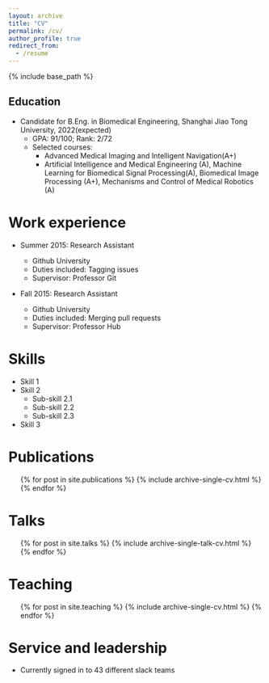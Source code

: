 ```yaml
---
layout: archive
title: "CV"
permalink: /cv/
author_profile: true
redirect_from:
  - /resume
---
```


{% include base_path %}

## Education
* Candidate for B.Eng. in Biomedical Engineering, Shanghai Jiao Tong University, 2022(expected)
  * GPA: 91/100; Rank: 2/72
  * Selected courses:  
    * Advanced Medical Imaging and Intelligent Navigation(A+)
    * Artificial Intelligence and Medical Engineering (A), Machine Learning for Biomedical Signal Processing(A), Biomedical Image Processing (A+), Mechanisms and Control of Medical Robotics (A)

Work experience
======
* Summer 2015: Research Assistant
  * Github University
  * Duties included: Tagging issues
  * Supervisor: Professor Git

* Fall 2015: Research Assistant
  * Github University
  * Duties included: Merging pull requests
  * Supervisor: Professor Hub
  
Skills
======
* Skill 1
* Skill 2
  * Sub-skill 2.1
  * Sub-skill 2.2
  * Sub-skill 2.3
* Skill 3

Publications
======
  <ul>{% for post in site.publications %}
    {% include archive-single-cv.html %}
  {% endfor %}</ul>
  
Talks
======
  <ul>{% for post in site.talks %}
    {% include archive-single-talk-cv.html %}
  {% endfor %}</ul>
  
Teaching
======
  <ul>{% for post in site.teaching %}
    {% include archive-single-cv.html %}
  {% endfor %}</ul>
  
Service and leadership
======
* Currently signed in to 43 different slack teams
